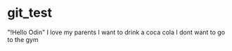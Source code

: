 # git_test
"!Hello Odin"
I love my parents 
I want to drink a coca cola
I dont want to go to the gym 